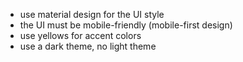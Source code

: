 - use material design for the UI style
- the UI must be mobile-friendly (mobile-first design)
- use yellows for accent colors
- use a dark theme, no light theme